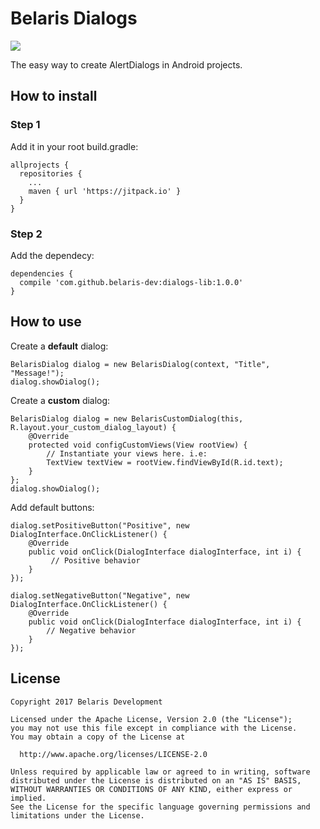 # Belaris Dialogs

[![](https://jitpack.io/v/belaris-dev/dialogs-lib.svg)](https://jitpack.io/#belaris-dev/dialogs-lib)

The easy way to create AlertDialogs in Android projects.

## How to install

### Step 1

Add it in your root build.gradle:

```
allprojects {
  repositories {
    ...
    maven { url 'https://jitpack.io' }
  }
}
```

### Step 2

Add the dependecy:

```
dependencies {
  compile 'com.github.belaris-dev:dialogs-lib:1.0.0'
}
```
## How to use

Create a **default** dialog:

```
BelarisDialog dialog = new BelarisDialog(context, "Title", "Message!");
dialog.showDialog();
```

Create a **custom** dialog:

```
BelarisDialog dialog = new BelarisCustomDialog(this, R.layout.your_custom_dialog_layout) {
    @Override
    protected void configCustomViews(View rootView) {
        // Instantiate your views here. i.e:
        TextView textView = rootView.findViewById(R.id.text);
    }
};
dialog.showDialog();
```

Add default buttons:

```
dialog.setPositiveButton("Positive", new DialogInterface.OnClickListener() {
    @Override
    public void onClick(DialogInterface dialogInterface, int i) {
         // Positive behavior
    }
});

dialog.setNegativeButton("Negative", new DialogInterface.OnClickListener() {
    @Override
    public void onClick(DialogInterface dialogInterface, int i) {
        // Negative behavior
    }
});
```

## License

```
Copyright 2017 Belaris Development

Licensed under the Apache License, Version 2.0 (the "License");
you may not use this file except in compliance with the License.
You may obtain a copy of the License at

  http://www.apache.org/licenses/LICENSE-2.0

Unless required by applicable law or agreed to in writing, software
distributed under the License is distributed on an "AS IS" BASIS,
WITHOUT WARRANTIES OR CONDITIONS OF ANY KIND, either express or implied.
See the License for the specific language governing permissions and
limitations under the License.
```
